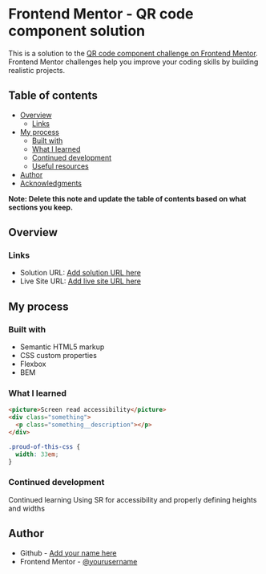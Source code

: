 # Frontend Mentor - QR code component solution

This is a solution to the [QR code component challenge on Frontend Mentor](https://www.frontendmentor.io/challenges/qr-code-component-iux_sIO_H). Frontend Mentor challenges help you improve your coding skills by building realistic projects. 

## Table of contents

- [Overview](#overview)
  - [Links](#links)
- [My process](#my-process)
  - [Built with](#built-with)
  - [What I learned](#what-i-learned)
  - [Continued development](#continued-development)
  - [Useful resources](#useful-resources)
- [Author](#author)
- [Acknowledgments](#acknowledgments)

**Note: Delete this note and update the table of contents based on what sections you keep.**

## Overview

### Links

- Solution URL: [Add solution URL here](https://github.com/CozyMeds/qr-code-component-main)
- Live Site URL: [Add live site URL here](https://your-live)

## My process

### Built with

- Semantic HTML5 markup
- CSS custom properties
- Flexbox
- BEM

### What I learned

```html
<picture>Screen read accessibility</picture>
<div class="something">
  <p class="something__description"></p>
</div>
```
```css
.proud-of-this-css {
  width: 33em;
}
```

### Continued development

Continued learning Using SR for accessibility and properly defining heights and widths 

## Author

- Github - [Add your name here](https://github.com/)
- Frontend Mentor - [@yourusername](https://www.frontendmentor.io/profile/Erratic56)
